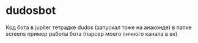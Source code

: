 # dudosbot
Код бота в jupiter тетрадке dudos (запускал тоже на анаконде)
в папке screens пример работы бота (парсер моего личного канала в вк)

